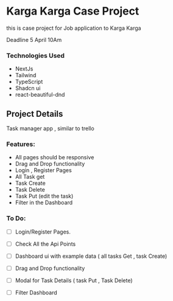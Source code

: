 # Karga Karga Case Project

this is case project for Job application to Karga Karga

Deadline 5 April 10Am

### Technologies Used

- NextJs
- Tailwind
- TypeScript
- Shadcn ui
- react-beautiful-dnd

## Project Details

Task manager app , similar to trello

### Features:

- All pages should be responsive
- Drag and Drop functionality
- Login , Register Pages
- All Task get
- Task Create
- Task Delete
- Task Put (edit the task)
- Filter in the Dashboard

### To Do:

- [ ] Login/Register Pages.
- [ ] Check All the Api Points
- [ ] Dashboard ui with example data ( all tasks Get , task Create)
- [ ] Drag and Drop functionality
- [ ] Modal for Task Details ( task Put , Task Delete)
- [ ] Filter Dashboard
 
